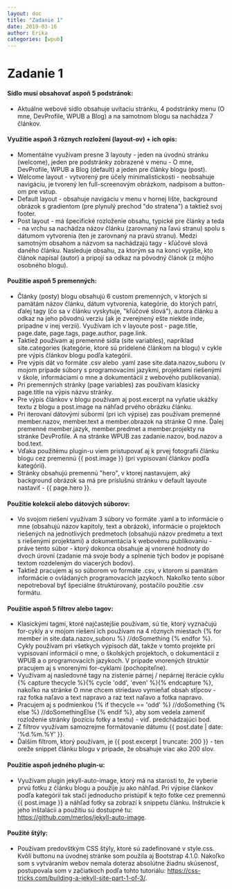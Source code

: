 ```yaml
---
layout: doc
title: "Zadanie 1"
date: 2019-03-16
author: Erika
categories: [wpub]
---
```


# Zadanie 1


#### Sídlo musí obsahovať aspoň 5 podstránok:

-   Aktuálne webové sídlo obsahuje uvítaciu stránku, 4 podstránky menu (O mne, DevProfile, WPUB a Blog) a na samotnom blogu sa nachádza 7 článkov.

#### Využitie aspoň 3 rôznych rozložení (layout-ov) + ich opis:

-   Momentálne využívam presne 3 layouty - jeden na úvodnú stránku (welcome), jeden pre podstránky zobrazené v menu - O mne, DevProfile, WPUB a Blog (default) a jeden pre články blogu (post).
-   Welcome layout - vytvorený pre účely minimalistickosti - neobsahuje navigáciu, je tvorený len full-screenovým obrázkom, nadpisom a button-om pre vstup.
-   Default layout - obsahuje navigáciu v menu v hornej lište, background obrázok s gradientom (pre plynulý prechod "do stratena") a taktiež svoj footer.
-   Post layout - má špecifické rozloženie obsahu, typické pre články a teda - na vrchu sa nachádza názov článku (zarovnaný na ľavú stranu) spolu s dátumom vytvorenia (ten je zarovnaný na pravú stranu). Medzi samotným obsahom a názvom sa nachádzajú tagy - kľúčové slová daného článku. Nasleduje obsahu, za ktorým sa na konci vypíše, kto článok napísal (autor) a pripojí sa odkaz na pôvodný článok (z môjho osobného blogu).

#### Použitie aspoň 5 premenných:

-   Články (posty) blogu obsahujú 6 custom premenných, v ktorých si pamätám názov článku, dátum vytvorenia, kategórie, do ktorých patrí, ďalej tagy (čo sa v článku vyskytuje, "kľúčové slová"), autora článku a odkaz na jeho pôvodnú verziu (ak je zverejnený ešte niekde inde, prípadne v inej verzii). Využívam ich v layoute post - page.title, page.date, page.tags, page.author, page.link.
-   Taktiež používam aj premenné sídla (site variables), napríklad site.categories (kategórie, ktoré sú pridelené článkom na blogu) v cykle pre výpis článkov blogu podľa kategórií.
-   Pre výpis dát vo formáte .csv alebo .yaml zase site.data.nazov_suboru (v mojom prípade súbory s programovacími jazykmi, projektami riešenými v škole, informáciami o mne a dokumentácii z webového publikovania).
-   Pri premenných stránky (page variables) zas používam klasicky page.title na výpis názvu stránky.
-   Pre výpis článkov v blogu používam aj post.excerpt na vyňatie ukážky textu z blogu a post.image na náhľad prvého obrázku článku.
-   Pri iterovaní dátovými súbormi (pri ich výpise) zas používam premenné member.nazov, member.text a member.obrazok na stránke O mne. Ďalej premenné member.jazyk, member.predmet a member.projekty na stránke DevProfile. A na stránke WPUB zas zadanie.nazov, bod.nazov a bod.text.
-   Vďaka použitému plugin-u viem pristupovať aj k prvej fotografii článku blogu cez premennú {{ post.image }} (pri vypisovaní článkov podľa kategórií).
-   Stránky obsahujú premennú "hero", v ktorej nastavujem, aký background obrázok sa má pre príslušnú stránku v default layoute nastaviť - {{ page.hero }}.

#### Použitie kolekcií alebo dátových súborov:

-   Vo svojom riešení využívam 3 súbory vo formáte .yaml a to informácie o mne (obsahujú názov kapitoly, text a obrázok), informácie o projektoch riešených na jednotlivých predmetoch (obsahujú názov predmetu a text s riešenými projektami) a dokumentácia k webovému publikovaniu - práve tento súbor - ktorý dokonca obsahuje aj vnorené hodnoty do dvoch úrovní (zadanie má svoje body a splnenie tých bodov je popísané textom rozdeleným do viacerých bodov).
-   Taktiež pracujem aj so súborom vo formáte .csv, v ktorom si pamätám informácie o ovládaných programovacích jazykoch. Nakoľko tento súbor nepotreboval byť špeciálne štruktúrovaný, postačilo použitie .csv formátu.

#### Použitie aspoň 5 filtrov alebo tagov:

-   Klasickými tagmi, ktoré najčastejšie používam, sú tie, ktorý vyznačujú for-cykly a v mojom riešení ich používam na 4 rôznych miestach {% for member in site.data.nazov_suboru %} //doSomething {% endfor %}. Cykly používam pri všetkych výpisoch dát, takže v tomto projekte pri vypisovaní informácií o mne, o školských projektoch, o dokumentácií z WPUB a o programovacích jazykoch. V prípade vnorených štruktúr pracujem aj s vnorenými for-cyklami (pochopiteľne).
-   Využívam aj nasledovné tagy na zistenie párnej / nepárnej iterácie cyklu {% capture thecycle %}{% cycle 'odd', 'even' %}{% endcapture %}, nakoľko na stránke O mne chcem striedavo vymieňať obsah stĺpcov - raz fotka naľavo a text napravo a raz text naľavo a fotka napravo.
-   Pracujem aj s podmienkou {% if thecycle == 'odd' %} //doSomething {% else %} //doSomethingElse {% endif %}, aby som vedela zameniť rozloženie stránky (pozíciu fotky a textu) - viď. predchádzajúci bod.
-   Z filtrov využívam samozrejme formátovanie dátumu {{ post.date | date: '%d.%m.%Y' }}.
-   Ďalším filtrom, ktorý používam, je {{ post.excerpt | truncate: 200 }} - ten oreže snippet článku blogu v prípade, že obsahuje viac ako 200 slov.

#### Použitie aspoň jedného plugin-u:

-   Využívam plugin jekyll-auto-image, ktorý má na starosti to, že vyberie prvú fotku z článku blogu a použije ju ako náhľad. Pri výpise článkov podľa kategórií tak stačí jednoducho pristúpiť k tejto fotke cez premennú {{ post.image }} a náhľad fotky sa zobrazí k snippetu článku. Inštrukcie k jeho inštalácii a použitiu sú dostupné tu: https://github.com/merlos/jekyll-auto-image.

#### Použité štýly:

-   Používam predovštkým CSS štýly, ktoré sú zadefinované v style.css. Kvôli buttonu na úvodnej stránke som použila aj Bootstrap 4.1.0. Nakoľko som s vytváraním webov nemala doteraz absolútne žiadnu skúsenosť, postupovala som v začiatkoch podľa tohto tutoriálu: https://css-tricks.com/building-a-jekyll-site-part-1-of-3/.